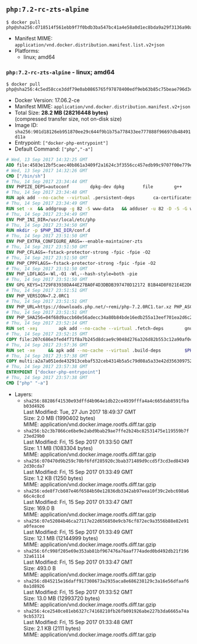 ## `php:7.2-rc-zts-alpine`

```console
$ docker pull php@sha256:d718514f561ebb9f7f0bdb3ba547bc41a4e58a0d1ec8bda9a29f3136a90a4531
```

-	Manifest MIME: `application/vnd.docker.distribution.manifest.list.v2+json`
-	Platforms:
	-	linux; amd64

### `php:7.2-rc-zts-alpine` - linux; amd64

```console
$ docker pull php@sha256:4c5ed58cce3ddf79e0ab0865765f97878400edf9eb63b85c75beae796d3c45f9
```

-	Docker Version: 17.06.2-ce
-	Manifest MIME: `application/vnd.docker.distribution.manifest.v2+json`
-	Total Size: **28.2 MB (28216448 bytes)**  
	(compressed transfer size, not on-disk size)
-	Image ID: `sha256:901d18126eb951870ee29c644f9b1b75a778433ee777888f96697db48491d11a`
-	Entrypoint: `["docker-php-entrypoint"]`
-	Default Command: `["php","-a"]`

```dockerfile
# Wed, 13 Sep 2017 14:32:25 GMT
ADD file:4583e12bf5caec40b861a3409f2a1624c3f3556cc457edb99c9707f00e779e45 in / 
# Wed, 13 Sep 2017 14:32:26 GMT
CMD ["/bin/sh"]
# Thu, 14 Sep 2017 23:34:44 GMT
ENV PHPIZE_DEPS=autoconf 		dpkg-dev dpkg 		file 		g++ 		gcc 		libc-dev 		make 		pcre-dev 		pkgconf 		re2c
# Thu, 14 Sep 2017 23:34:48 GMT
RUN apk add --no-cache --virtual .persistent-deps 		ca-certificates 		curl 		tar 		xz
# Thu, 14 Sep 2017 23:34:49 GMT
RUN set -x 	&& addgroup -g 82 -S www-data 	&& adduser -u 82 -D -S -G www-data www-data
# Thu, 14 Sep 2017 23:34:49 GMT
ENV PHP_INI_DIR=/usr/local/etc/php
# Thu, 14 Sep 2017 23:34:50 GMT
RUN mkdir -p $PHP_INI_DIR/conf.d
# Thu, 14 Sep 2017 23:51:50 GMT
ENV PHP_EXTRA_CONFIGURE_ARGS=--enable-maintainer-zts
# Thu, 14 Sep 2017 23:51:50 GMT
ENV PHP_CFLAGS=-fstack-protector-strong -fpic -fpie -O2
# Thu, 14 Sep 2017 23:51:50 GMT
ENV PHP_CPPFLAGS=-fstack-protector-strong -fpic -fpie -O2
# Thu, 14 Sep 2017 23:51:50 GMT
ENV PHP_LDFLAGS=-Wl,-O1 -Wl,--hash-style=both -pie
# Thu, 14 Sep 2017 23:51:50 GMT
ENV GPG_KEYS=1729F83938DA44E27BA0F4D3DBDB397470D12172 B1B44D8F021E4E2D6021E995DC9FF8D3EE5AF27F
# Thu, 14 Sep 2017 23:51:51 GMT
ENV PHP_VERSION=7.2.0RC1
# Thu, 14 Sep 2017 23:51:51 GMT
ENV PHP_URL=https://downloads.php.net/~remi/php-7.2.0RC1.tar.xz PHP_ASC_URL=https://downloads.php.net/~remi/php-7.2.0RC1.tar.xz.asc
# Thu, 14 Sep 2017 23:51:51 GMT
ENV PHP_SHA256=04f68d9accb60e56adecc34a80b84bde16edb255a13eef701ea2d6c2b13dc15b PHP_MD5=
# Thu, 14 Sep 2017 23:52:14 GMT
RUN set -xe; 		apk add --no-cache --virtual .fetch-deps 		gnupg 		openssl 	; 		mkdir -p /usr/src; 	cd /usr/src; 		wget -O php.tar.xz "$PHP_URL"; 		if [ -n "$PHP_SHA256" ]; then 		echo "$PHP_SHA256 *php.tar.xz" | sha256sum -c -; 	fi; 	if [ -n "$PHP_MD5" ]; then 		echo "$PHP_MD5 *php.tar.xz" | md5sum -c -; 	fi; 		if [ -n "$PHP_ASC_URL" ]; then 		wget -O php.tar.xz.asc "$PHP_ASC_URL"; 		export GNUPGHOME="$(mktemp -d)"; 		for key in $GPG_KEYS; do 			gpg --keyserver ha.pool.sks-keyservers.net --recv-keys "$key"; 		done; 		gpg --batch --verify php.tar.xz.asc php.tar.xz; 		rm -rf "$GNUPGHOME"; 	fi; 		apk del .fetch-deps
# Thu, 14 Sep 2017 23:52:15 GMT
COPY file:207c686e3fed4f71f8a7b245d8dcae9c9048d276a326d82b553c12a90af0c0ca in /usr/local/bin/ 
# Thu, 14 Sep 2017 23:57:36 GMT
RUN set -xe 	&& apk add --no-cache --virtual .build-deps 		$PHPIZE_DEPS 		coreutils 		curl-dev 		libedit-dev 		libxml2-dev 		openssl-dev 		sqlite-dev 		&& export CFLAGS="$PHP_CFLAGS" 		CPPFLAGS="$PHP_CPPFLAGS" 		LDFLAGS="$PHP_LDFLAGS" 	&& docker-php-source extract 	&& cd /usr/src/php 	&& gnuArch="$(dpkg-architecture --query DEB_BUILD_GNU_TYPE)" 	&& ./configure 		--build="$gnuArch" 		--with-config-file-path="$PHP_INI_DIR" 		--with-config-file-scan-dir="$PHP_INI_DIR/conf.d" 				--disable-cgi 				--enable-ftp 		--enable-mbstring 		--enable-mysqlnd 				--with-curl 		--with-libedit 		--with-openssl 		--with-zlib 				--with-pcre-regex=/usr 				$PHP_EXTRA_CONFIGURE_ARGS 	&& make -j "$(nproc)" 	&& make install 	&& { find /usr/local/bin /usr/local/sbin -type f -perm +0111 -exec strip --strip-all '{}' + || true; } 	&& make clean 	&& cd / 	&& docker-php-source delete 		&& runDeps="$( 		scanelf --needed --nobanner --recursive /usr/local 			| awk '{ gsub(/,/, "\nso:", $2); print "so:" $2 }' 			| sort -u 			| xargs -r apk info --installed 			| sort -u 	)" 	&& apk add --no-cache --virtual .php-rundeps $runDeps 		&& apk del .build-deps 		&& pecl update-channels 	&& rm -rf /tmp/pear ~/.pearrc
# Thu, 14 Sep 2017 23:57:38 GMT
COPY multi:a2a7a051ede432913cebaf532ceb4314b5a5c79d08a5a33e42d3563097520588 in /usr/local/bin/ 
# Thu, 14 Sep 2017 23:57:38 GMT
ENTRYPOINT ["docker-php-entrypoint"]
# Thu, 14 Sep 2017 23:57:38 GMT
CMD ["php" "-a"]
```

-	Layers:
	-	`sha256:88286f41530e93dffd4b964e1db22ce4939fffa4a4c665dab8591fbab03d4926`  
		Last Modified: Tue, 27 Jun 2017 18:49:37 GMT  
		Size: 2.0 MB (1990402 bytes)  
		MIME: application/vnd.docker.image.rootfs.diff.tar.gzip
	-	`sha256:b2c3b7866ce6be9e2abd9bab29ae7ffe2b24bc82531475e119559b7f23ed29b0`  
		Last Modified: Fri, 15 Sep 2017 01:33:50 GMT  
		Size: 1.1 MB (1083304 bytes)  
		MIME: application/vnd.docker.image.rootfs.diff.tar.gzip
	-	`sha256:070470d9b259c70bf6fdf285920c3bab371489d9ccd5f3cd3ed843492d30cda7`  
		Last Modified: Fri, 15 Sep 2017 01:33:49 GMT  
		Size: 1.2 KB (1250 bytes)  
		MIME: application/vnd.docker.image.rootfs.diff.tar.gzip
	-	`sha256:ede8f7cb607e46f6584b50e12836db3342ab97eea10f39c2ebc698a666c4c8cd`  
		Last Modified: Fri, 15 Sep 2017 01:33:47 GMT  
		Size: 169.0 B  
		MIME: application/vnd.docker.image.rootfs.diff.tar.gzip
	-	`sha256:07e52084b46ca27117e22d656850e9cb76cf872ec9a3556b88e82e91a0feacee`  
		Last Modified: Fri, 15 Sep 2017 01:33:49 GMT  
		Size: 12.1 MB (12144999 bytes)  
		MIME: application/vnd.docker.image.rootfs.diff.tar.gzip
	-	`sha256:6fc998f205e69e353ab81bf967476a76aaf774aded0bd492db21f19632a61114`  
		Last Modified: Fri, 15 Sep 2017 01:33:47 GMT  
		Size: 493.0 B  
		MIME: application/vnd.docker.image.rootfs.diff.tar.gzip
	-	`sha256:d845215e16daff917308673a2935aca8e686238129c3a16e56dfaaf60a1d8926`  
		Last Modified: Fri, 15 Sep 2017 01:33:52 GMT  
		Size: 13.0 MB (12993720 bytes)  
		MIME: application/vnd.docker.image.rootfs.diff.tar.gzip
	-	`sha256:4ce2540ce81eb6327c74168210fb26fb091926abe227b3da6665a74a9cb53721`  
		Last Modified: Fri, 15 Sep 2017 01:33:48 GMT  
		Size: 2.1 KB (2111 bytes)  
		MIME: application/vnd.docker.image.rootfs.diff.tar.gzip

